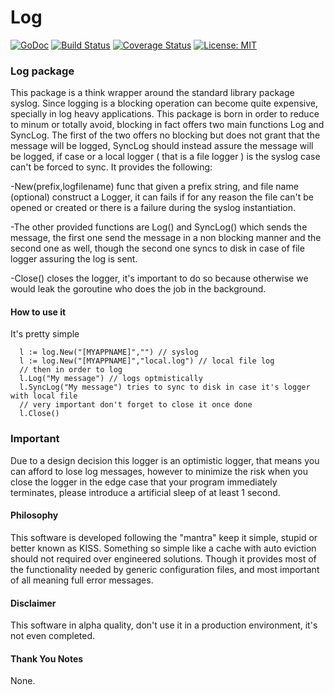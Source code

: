 # Log

[![GoDoc](https://godoc.org/github.com/wind85/log?status.svg)](https://godoc.org/github.com/wind85/log)
[![Build Status](https://travis-ci.org/wind85/log.svg?branch=master)](https://travis-ci.org/wind85/log)
[![Coverage Status](https://coveralls.io/repos/github/wind85/log/badge.svg?branch=master)](https://coveralls.io/github/wind85/log?branch=master)
[![License: MIT](https://img.shields.io/badge/License-MIT-yellow.svg)](https://opensource.org/licenses/MIT)

### Log package

This package is a think wrapper around the standard library package syslog. Since
logging is a blocking operation can become quite expensive, specially in log heavy 
applications. This package is born in order to reduce to minum or totally avoid, 
blocking in fact offers two main functions Log and SyncLog.
The first of the two offers no blocking but does not grant that the message will
be logged, SyncLog should instead assure the message will be logged, if case or a
local logger ( that is a file logger ) is the syslog case can't be forced to sync.
It provides the following:


-New(prefix,logfilename) func that given a prefix string, and file name (optional) 
 construct a Logger, it can fails if for any reason the file can't be opened or
 created or there is a failure during the syslog instantiation.
 

-The other provided functions are Log() and SyncLog() which sends the message, the 
 first one send the message in a non blocking manner and the second one as well,
 though the second one syncs to disk in case of file logger assuring the log is sent.
 
-Close() closes the logger, it's important to do so because otherwise we would leak 
 the goroutine who does the job in the background.

#### How to use it
It's pretty simple
```
  l := log.New("[MYAPPNAME]","") // syslog
  l := log.New("[MYAPPNAME]","local.log") // local file log
  // then in order to log
  l.Log("My message") // logs optmistically
  l.SyncLog("My message") tries to sync to disk in case it's logger with local file
  // very important don't forget to close it once done
  l.Close() 
```

### Important
Due to a design decision this logger is an optimistic logger, that means you can 
afford to lose log messages, however to minimize the risk when you close the logger 
in the edge case that your program immediately terminates, please introduce a 
artificial sleep of at least 1 second.


#### Philosophy
This software is developed following the "mantra" keep it simple, stupid or better 
known as KISS. Something so simple like a cache with auto eviction should not required 
over engineered solutions. Though it provides most of the functionality needed by 
generic configuration files, and most important of all meaning full error messages.

#### Disclaimer
This software in alpha quality, don't use it in a production environment, it's not even completed.

#### Thank You Notes
None.
